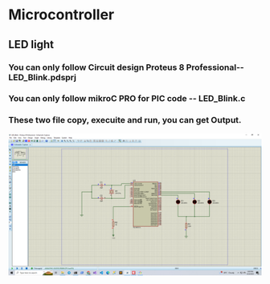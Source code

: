 # Microcontroller
## LED light

### You can only follow Circuit design Proteus 8 Professional-- LED_Blink.pdsprj
### You can only follow mikroC PRO for PIC code -- LED_Blink.c
### These two file copy, execuite and run, you can get Output.

![](img/01.png)
